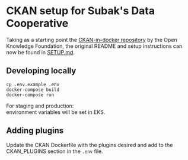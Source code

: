 # CKAN setup for Subak's Data Cooperative

Taking as a starting point the [CKAN-in-docker repository](https://github.com/okfn/docker-ckan) by the Open Knowledge Foundation, the original README and setup instructions can now be found in [SETUP.md](/SETUP.md).

## Developing locally
`cp .env.example .env`  
`docker-compose build`  
`docker-compose run`  

For staging and production:  
environment variables will be set in EKS.

## Adding plugins
Update the CKAN Dockerfile with the plugins desired and add to the CKAN_PLUGINS section in the `.env` file.
